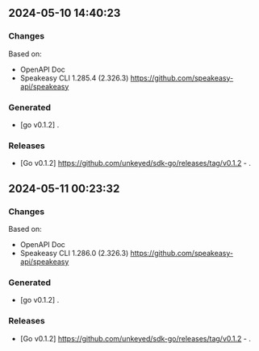 

## 2024-05-10 14:40:23
### Changes
Based on:
- OpenAPI Doc  
- Speakeasy CLI 1.285.4 (2.326.3) https://github.com/speakeasy-api/speakeasy
### Generated
- [go v0.1.2] .
### Releases
- [Go v0.1.2] https://github.com/unkeyed/sdk-go/releases/tag/v0.1.2 - .

## 2024-05-11 00:23:32
### Changes
Based on:
- OpenAPI Doc  
- Speakeasy CLI 1.286.0 (2.326.3) https://github.com/speakeasy-api/speakeasy
### Generated
- [go v0.1.2] .
### Releases
- [Go v0.1.2] https://github.com/unkeyed/sdk-go/releases/tag/v0.1.2 - .